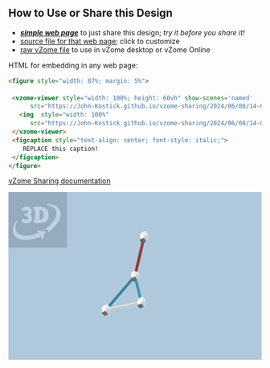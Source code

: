 
## How to Use or Share this Design

 - [***simple web page***](<https://John-Kostick.github.io/vzome-sharing/2024/06/08/14-02-34-Kepler-Triangle/>) to just share this design; *try it before you share it!*
 - [source file for that web page](<https://github.com/John-Kostick/vzome-sharing/edit/main/2024/06/08/14-02-34-Kepler-Triangle/index.md>); click to customize
 - [raw vZome file](<https://raw.githubusercontent.com/John-Kostick/vzome-sharing/main/2024/06/08/14-02-34-Kepler-Triangle/Kepler-Triangle.vZome>) to use in vZome desktop or vZome Online
 
 HTML for embedding in any web page:
 ```html
<figure style="width: 87%; margin: 5%">
  
  <vzome-viewer style="width: 100%; height: 60vh" show-scenes='named'
       src="https://John-Kostick.github.io/vzome-sharing/2024/06/08/14-02-34-Kepler-Triangle/Kepler-Triangle.vZome" >
    <img  style="width: 100%"
       src="https://John-Kostick.github.io/vzome-sharing/2024/06/08/14-02-34-Kepler-Triangle/Kepler-Triangle.png" >
  </vzome-viewer>
  <figcaption style="text-align: center; font-style: italic;">
     REPLACE this caption!
  </figcaption>
</figure>

 ```

[vZome Sharing documentation](https://vzome.github.io/vzome/sharing.html#how-it-works)

![Image](<Kepler-Triangle.png>)


